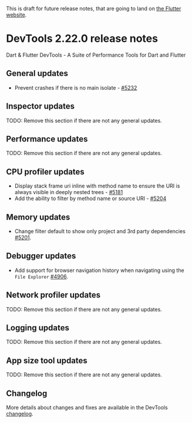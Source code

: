 This is draft for future release notes, that are going to land on
[the Flutter website](https://docs.flutter.dev/development/tools/devtools/release-notes).

# DevTools 2.22.0 release notes

Dart & Flutter DevTools - A Suite of Performance Tools for Dart and Flutter

## General updates
* Prevent crashes if there is no main isolate - [#5232](https://github.com/flutter/devtools/pull/5232)

## Inspector updates
TODO: Remove this section if there are not any general updates.

## Performance updates
TODO: Remove this section if there are not any general updates.

## CPU profiler updates

* Display stack frame uri inline with method name to ensure the URI is always visible
in deeply nested trees - [#5181](https://github.com/flutter/devtools/pull/5181)
* Add the ability to filter by method name or source URI - [#5204](https://github.com/flutter/devtools/pull/5204)

## Memory updates
* Change filter default to show only project and 3rd party dependencies [#5201](https://github.com/flutter/devtools/pull/5201).

## Debugger updates
* Add support for browser navigation history when navigating using the `File Explorer` [#4906](https://github.com/flutter/devtools/pull/4906).

## Network profiler updates
TODO: Remove this section if there are not any general updates.

## Logging updates
TODO: Remove this section if there are not any general updates.

## App size tool updates
TODO: Remove this section if there are not any general updates.

## Changelog
More details about changes and fixes are available in the DevTools
[changelog](https://github.com/flutter/devtools/blob/master/CHANGELOG.md).
